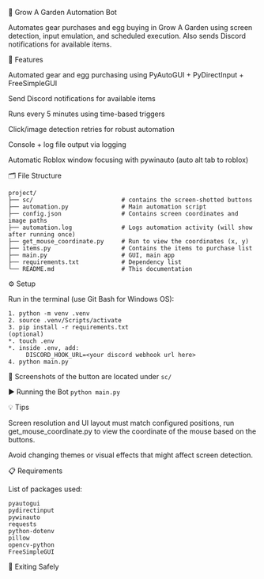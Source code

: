 🤖 Grow A Garden Automation Bot

Automates gear purchases and egg buying in Grow A Garden using screen detection, input emulation, and scheduled execution.
Also sends Discord notifications for available items.

🚀 Features

Automated gear and egg purchasing using PyAutoGUI + PyDirectInput + FreeSimpleGUI

Send Discord notifications for available items

Runs every 5 minutes using time-based triggers

Click/image detection retries for robust automation

Console + log file output via logging

Automatic Roblox window focusing with pywinauto (auto alt tab to roblox)

🗂 File Structure
```
project/
├── sc/                         # contains the screen-shotted buttons  
├── automation.py               # Main automation script
├── config.json                 # Contains screen coordinates and image paths
├── automation.log              # Logs automation activity (will show after running once)
├── get_mouse_coordinate.py     # Run to view the coordinates (x, y)
├── items.py                    # Contains the items to purchase list
├── main.py                     # GUI, main app
├── requirements.txt            # Dependency list
└── README.md                   # This documentation
```

⚙️ Setup

Run in the terminal (use Git Bash for Windows OS):
```
1. python -m venv .venv
2. source .venv/Scripts/activate
3. pip install -r requirements.txt
(optional)
*. touch .env
*. inside .env, add:
     DISCORD_HOOK_URL=<your discord webhook url here>
4. python main.py
```

📸 Screenshots of the button are located under `sc/`

▶️ Running the Bot
`python main.py`

💡 Tips

Screen resolution and UI layout must match configured positions,
run get_mouse_coordinate.py to view the coordinate of the mouse
based on the buttons.

Avoid changing themes or visual effects that might affect screen detection.

📋 Requirements

List of packages used:
```
pyautogui
pydirectinput
pywinauto
requests
python-dotenv
pillow
opencv-python
FreeSimpleGUI
```

🧼 Exiting Safely
